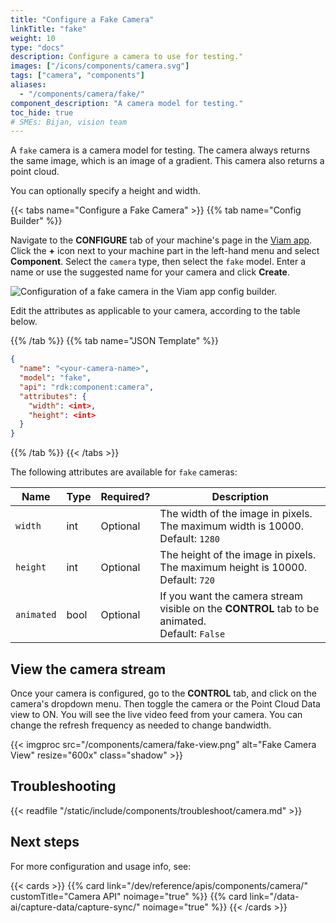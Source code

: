 ```yaml
---
title: "Configure a Fake Camera"
linkTitle: "fake"
weight: 10
type: "docs"
description: Configure a camera to use for testing."
images: ["/icons/components/camera.svg"]
tags: ["camera", "components"]
aliases:
  - "/components/camera/fake/"
component_description: "A camera model for testing."
toc_hide: true
# SMEs: Bijan, vision team
---
```


A `fake` camera is a camera model for testing.
The camera always returns the same image, which is an image of a gradient.
This camera also returns a point cloud.

You can optionally specify a height and width.

{{< tabs name="Configure a Fake Camera" >}}
{{% tab name="Config Builder" %}}

Navigate to the **CONFIGURE** tab of your machine's page in the [Viam app](https://app.viam.com).
Click the **+** icon next to your machine part in the left-hand menu and select **Component**.
Select the `camera` type, then select the `fake` model.
Enter a name or use the suggested name for your camera and click **Create**.

![Configuration of a fake camera in the Viam app config builder.](/components/camera/configure-fake.png)

Edit the attributes as applicable to your camera, according to the table below.

{{% /tab %}}
{{% tab name="JSON Template" %}}

```json {class="line-numbers linkable-line-numbers"}
{
  "name": "<your-camera-name>",
  "model": "fake",
  "api": "rdk:component:camera",
  "attributes": {
    "width": <int>,
    "height": <int>
  }
}
```

{{% /tab %}}
{{< /tabs >}}

The following attributes are available for `fake` cameras:

<!-- prettier-ignore -->
| Name | Type | Required? | Description |
| ---- | ---- | --------- | ----------- |
| `width` | int | Optional | The width of the image in pixels. The maximum width is 10000. <br> Default: `1280` |
| `height` | int | Optional | The height of the image in pixels. The maximum height is 10000. <br> Default: `720` |
| `animated` | bool | Optional | If you want the camera stream visible on the **CONTROL** tab to be animated. <br> Default: `False` |

## View the camera stream

Once your camera is configured, go to the **CONTROL** tab, and click on the camera's dropdown menu.
Then toggle the camera or the Point Cloud Data view to ON.
You will see the live video feed from your camera.
You can change the refresh frequency as needed to change bandwidth.

{{< imgproc src="/components/camera/fake-view.png" alt="Fake Camera View" resize="600x" class="shadow"  >}}

## Troubleshooting

{{< readfile "/static/include/components/troubleshoot/camera.md" >}}

## Next steps

For more configuration and usage info, see:

{{< cards >}}
{{% card link="/dev/reference/apis/components/camera/" customTitle="Camera API" noimage="true" %}}
{{% card link="/data-ai/capture-data/capture-sync/" noimage="true" %}}
{{< /cards >}}
